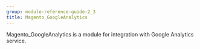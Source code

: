 ```yaml
---
group: module-reference-guide-2_3
title: Magento_GoogleAnalytics
---
```


Magento_GoogleAnalytics is a module for integration with Google Analytics service.


